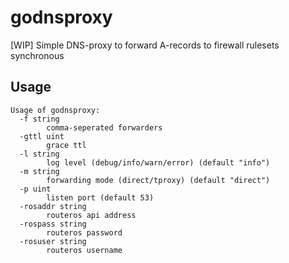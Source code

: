 # godnsproxy

[WIP] Simple DNS-proxy to forward A-records to firewall rulesets synchronous

## Usage

```shell
Usage of godnsproxy:
  -f string
        comma-seperated forwarders
  -gttl uint
        grace ttl
  -l string
        log level (debug/info/warn/error) (default "info")
  -m string
        forwarding mode (direct/tproxy) (default "direct")
  -p uint
        listen port (default 53)
  -rosaddr string
        routeros api address
  -rospass string
        routeros password
  -rosuser string
        routeros username
```
